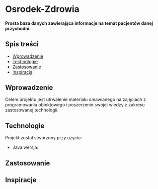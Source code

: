 # Osrodek-Zdrowia
#### Prosta baza danych zawierająca informacje na temat pacjentów danej przychodni.

## Spis treści
* [Wprowadzenie](#wprowadzenie)
* [Technologie](#technologie)
* [Zastosowanie](#zastosowanie)
* [Inspiracja](#inspiracja)

## Wprowadzenie
Celem projektu jest utrwalenie materiału omawianego na zajęciach z programowania obiektowego i poszerzenie swojej wiedzy z zakresu zastosowanej technologii.

## Technologie
Projekt został stworzony przy użyciu:
* Java wersja:

## Zastosowanie


## Inspiracje
